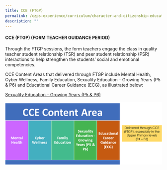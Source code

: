 ```yaml
---
title: CCE (FTGP)
permalink: /czps-experience/curriculum/character-and-citizenship-education/cce-ftgp/
description: ""
---
```

<h4><strong>CCE (FTGP) (FORM TEACHER GUIDANCE PERIOD)</strong></h4>
<p>Through the FTGP sessions, the form teachers engage the class in quality teacher student relationship (TSR) and peer student relationship (PSR) interactions to help strengthen the students&rsquo; social and emotional competencies.&nbsp;</p>
<p>CCE Content Areas that delivered through FTGP include Mental Health, Cyber Wellness, Family Education, Sexuality Education &ndash; Growing Years (P5 &amp; P6) and Educational Career Guidance (ECG), as illustrated below:</p>
<p><a href="/czps-experience/curriculum/character-and-citizenship-education/sexuality-education" target="">Sexuality Education &ndash; Growing Years (P5 &amp; P6)</a></p>
<img src="/images/cce7.png">